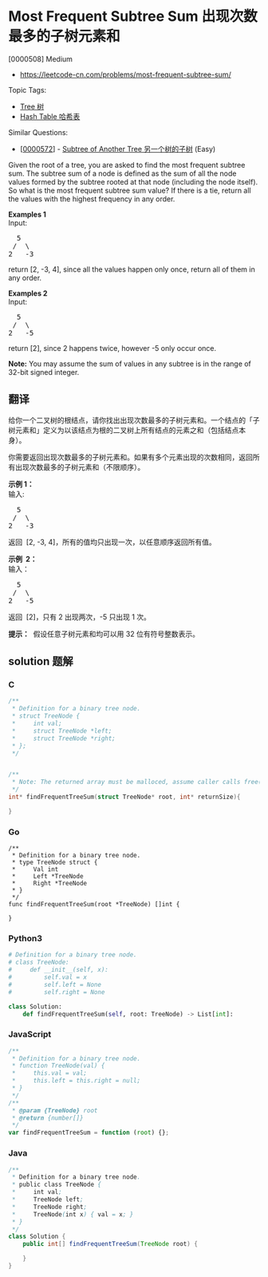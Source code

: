 # Most Frequent Subtree Sum 出现次数最多的子树元素和

[0000508] Medium

- https://leetcode-cn.com/problems/most-frequent-subtree-sum/

Topic Tags:

- [Tree 树](https://leetcode-cn.com/tag/tree/)
- [Hash Table 哈希表](https://leetcode-cn.com/tag/hash-table/)

Similar Questions:

- [[0000572](https://leetcode-cn.com/problems/subtree-of-another-tree/)] - [Subtree of Another Tree 另一个树的子树](./0000572.subtree-of-another-tree.md) (Easy)

Given the root of a tree, you are asked to find the most frequent subtree sum. The subtree sum of a node is defined as the sum of all the node values formed by the subtree rooted at that node (including the node itself). So what is the most frequent subtree sum value? If there is a tie, return all the values with the highest frequency in any order.

**Examples 1**  
Input:

<pre>  5
 /  \
2   -3
</pre>

return \[2, -3, 4\], since all the values happen only once, return all of them in any order.

**Examples 2**  
Input:

<pre>  5
 /  \
2   -5
</pre>

return \[2\], since 2 happens twice, however -5 only occur once.

**Note:** You may assume the sum of values in any subtree is in the range of 32-bit signed integer.

## 翻译

给你一个二叉树的根结点，请你找出出现次数最多的子树元素和。一个结点的「子树元素和」定义为以该结点为根的二叉树上所有结点的元素之和（包括结点本身）。

你需要返回出现次数最多的子树元素和。如果有多个元素出现的次数相同，返回所有出现次数最多的子树元素和（不限顺序）。

**示例 1：**  
输入:

<pre>  5
 /  \
2   -3
</pre>

返回  \[2, -3, 4\]，所有的值均只出现一次，以任意顺序返回所有值。

**示例  2：**  
输入：

<pre>  5
 /  \
2   -5
</pre>

返回  \[2\]，只有 2 出现两次，-5 只出现 1 次。

**提示：**  假设任意子树元素和均可以用 32 位有符号整数表示。

## solution 题解

### C

```c
/**
 * Definition for a binary tree node.
 * struct TreeNode {
 *     int val;
 *     struct TreeNode *left;
 *     struct TreeNode *right;
 * };
 */


/**
 * Note: The returned array must be malloced, assume caller calls free().
 */
int* findFrequentTreeSum(struct TreeNode* root, int* returnSize){

}


```

### Go

```golang
/**
 * Definition for a binary tree node.
 * type TreeNode struct {
 *     Val int
 *     Left *TreeNode
 *     Right *TreeNode
 * }
 */
func findFrequentTreeSum(root *TreeNode) []int {

}
```

### Python3

```python
# Definition for a binary tree node.
# class TreeNode:
#     def __init__(self, x):
#         self.val = x
#         self.left = None
#         self.right = None

class Solution:
    def findFrequentTreeSum(self, root: TreeNode) -> List[int]:

```

### JavaScript

```javascript
/**
 * Definition for a binary tree node.
 * function TreeNode(val) {
 *     this.val = val;
 *     this.left = this.right = null;
 * }
 */
/**
 * @param {TreeNode} root
 * @return {number[]}
 */
var findFrequentTreeSum = function (root) {};
```

### Java

```java
/**
 * Definition for a binary tree node.
 * public class TreeNode {
 *     int val;
 *     TreeNode left;
 *     TreeNode right;
 *     TreeNode(int x) { val = x; }
 * }
 */
class Solution {
    public int[] findFrequentTreeSum(TreeNode root) {

    }
}
```

